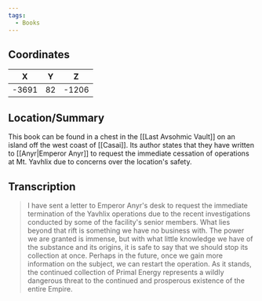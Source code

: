 ```yaml
---
tags:
  - Books
---
```


## Coordinates
| **X** | **Y** | **Z** |
| :---: | :---: | :---: |
| -3691 |  82   | -1206 |

## Location/Summary
This book can be found in a chest in the [[Last Avsohmic Vault]] on an island off the west coast of [[Casai]]. Its author states that they have written to [[Anyr|Emperor Anyr]] to request the immediate cessation of operations at Mt. Yavhlix due to concerns over the location's safety.

## Transcription
> I have sent a letter to Emperor Anyr's desk to request the immediate termination of the Yavhlix operations due to the recent investigations conducted by some of the facility's senior members. What lies beyond that rift is something we have no business with. The power we are granted is immense, but with what little knowledge we have of the substance and its origins, it is safe to say that we should stop its collection at once. Perhaps in the future, once we gain more information on the subject, we can restart the operation. As it stands, the continued collection of Primal Energy represents a wildly dangerous threat to the continued and prosperous existence of the entire Empire.

